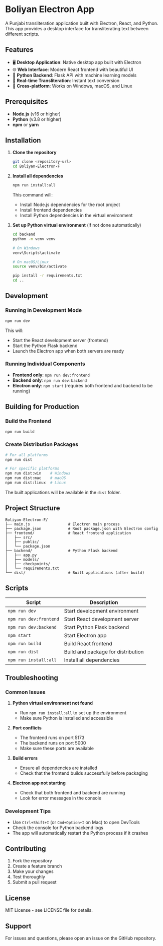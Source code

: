 # Boliyan Electron App

A Punjabi transliteration application built with Electron, React, and Python. This app provides a desktop interface for transliterating text between different scripts.

## Features

- 🖥️ **Desktop Application**: Native desktop app built with Electron
- 🌐 **Web Interface**: Modern React frontend with beautiful UI
- 🐍 **Python Backend**: Flask API with machine learning models
- 🔄 **Real-time Transliteration**: Instant text conversion
- 📱 **Cross-platform**: Works on Windows, macOS, and Linux

## Prerequisites

- **Node.js** (v16 or higher)
- **Python** (v3.8 or higher)
- **npm** or **yarn**

## Installation

1. **Clone the repository**
   ```bash
   git clone <repository-url>
   cd Boliyan-Electron-F
   ```

2. **Install all dependencies**
   ```bash
   npm run install:all
   ```
   
   This command will:
   - Install Node.js dependencies for the root project
   - Install frontend dependencies
   - Install Python dependencies in the virtual environment

3. **Set up Python virtual environment** (if not done automatically)
   ```bash
   cd backend
   python -m venv venv
   
   # On Windows
   venv\Scripts\activate
   
   # On macOS/Linux
   source venv/bin/activate
   
   pip install -r requirements.txt
   cd ..
   ```

## Development

### Running in Development Mode

```bash
npm run dev
```

This will:
- Start the React development server (frontend)
- Start the Python Flask backend
- Launch the Electron app when both servers are ready

### Running Individual Components

- **Frontend only**: `npm run dev:frontend`
- **Backend only**: `npm run dev:backend`
- **Electron only**: `npm start` (requires both frontend and backend to be running)

## Building for Production

### Build the Frontend

```bash
npm run build
```

### Create Distribution Packages

```bash
# For all platforms
npm run dist

# For specific platforms
npm run dist:win    # Windows
npm run dist:mac    # macOS
npm run dist:linux  # Linux
```

The built applications will be available in the `dist` folder.

## Project Structure

```
Boliyan-Electron-F/
├── main.js                 # Electron main process
├── package.json            # Root package.json with Electron config
├── frontend/               # React frontend application
│   ├── src/
│   ├── public/
│   └── package.json
├── backend/                # Python Flask backend
│   ├── app.py
│   ├── models/
│   ├── checkpoints/
│   └── requirements.txt
└── dist/                   # Built applications (after build)
```

## Scripts

| Script | Description |
|--------|-------------|
| `npm run dev` | Start development environment |
| `npm run dev:frontend` | Start React development server |
| `npm run dev:backend` | Start Python Flask backend |
| `npm start` | Start Electron app |
| `npm run build` | Build React frontend |
| `npm run dist` | Build and package for distribution |
| `npm run install:all` | Install all dependencies |

## Troubleshooting

### Common Issues

1. **Python virtual environment not found**
   - Run `npm run install:all` to set up the environment
   - Make sure Python is installed and accessible

2. **Port conflicts**
   - The frontend runs on port 5173
   - The backend runs on port 5000
   - Make sure these ports are available

3. **Build errors**
   - Ensure all dependencies are installed
   - Check that the frontend builds successfully before packaging

4. **Electron app not starting**
   - Check that both frontend and backend are running
   - Look for error messages in the console

### Development Tips

- Use `Ctrl+Shift+I` (or `Cmd+Option+I` on Mac) to open DevTools
- Check the console for Python backend logs
- The app will automatically restart the Python process if it crashes

## Contributing

1. Fork the repository
2. Create a feature branch
3. Make your changes
4. Test thoroughly
5. Submit a pull request

## License

MIT License - see LICENSE file for details.

## Support

For issues and questions, please open an issue on the GitHub repository. 